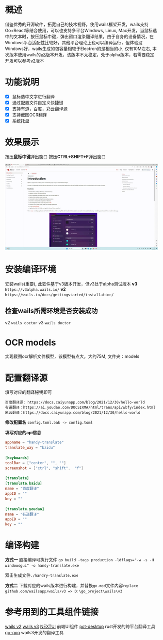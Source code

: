 # 概述
借鉴优秀的开源软件，拓宽自己的技术视野，使用wails框架开发，wails支持Go+React等结合使用，可以也支持多平台Windows, Linux, Mac开发，当鼠标选中的文本时，按压鼠标中键，弹出窗口渲染翻译结果，由于自身的设备情况，在Windows平台适配性比较好，其他平台理论上也可以编译运行，但体验没Windows好，wails生成的包容量相较于Electron的是相当的小, 仅有10M左右, 本次版本使用wails的[v3](https://v3alpha.wails.io/)版本开发，该版本不太稳定，处于alpha版本，若需要稳定开发可以参考[v2](https://wails.io/)版本

# 功能说明
- [X] 鼠标选中文字进行翻译
- [X] 通过配置文件自定义快捷键
- [X] 支持有道，百度，彩云翻译源
- [X] 支持截图OCR翻译
- [X] 系统托盘
  
# 效果展示
按压**鼠标中键**弹出窗口
按压**CTRL+SHIFT+F**弹出窗口

![示例视频](https://raw.githubusercontent.com/byzze/oss/main/handly-translate/effect.gif)

# 安装编译环境
安装wails(重要), 此软件基于v3版本开发，但v3处于alpha测试版本
**v3**
`https://v3alpha.wails.io/`
**v2**
`https://wails.io/docs/gettingstarted/installation/`


## 检查wails所需环境是否安装成功
v2 `wails doctor`
v3 `wails doctor`

# OCR models
实现截图ocr解析文件模型，该模型有点大，大约75M, 文件夹：models

# 配置翻译源
填写对应的翻译秘钥即可
```text
百度翻译源: https://docs.caiyunapp.com/blog/2021/12/30/hello-world
有道翻译：https://ai.youdao.com/DOCSIRMA/html/trans/api/wbfy/index.html
彩云翻译：https://docs.caiyunapp.com/blog/2021/12/30/hello-world
```

**修改配置名**
`config.toml.bak -> config.toml`

**填写对应的api信息**
```toml
appname = "handy-translate"
translate_way = "baidu"

[keyboards] 
toolBar = ["center", "", ""]
screenshot = ["ctrl", "shift",  "f"]

[translate]
[translate.baidu]
name = "百度翻译"
appID = ""
key = ""

[translate.youdao]
name = "有道翻译"
appID = ""
key = ""
```

# 编译构建

**方式一**
直接编译可执行文件
`go build -tags production -ldflags="-w -s -H windowsgui" -o handy-translate.exe` 

双击生成文件`./handry-translate.exe`

**方式二**
下载对应的wails版本进行构建，并替换`go.mod`文件内容`replace github.com/wailsapp/wails/v3 => D:\go_project\wails\v3`

# 参考用到的工具组件链接
[wails v2](https://wails.io)
[wails v3](https://v3alpha.wails.io/)
[NEXTUI](https://nextui.org/) 前端UI组件
[pot-desktop](https://github.com/pot-app/pot-desktop) rust开发的跨平台翻译工具
[go-qoq](https://github.com/duolabmeng6/go-qoq) wails3开发的翻译工具